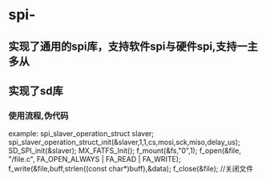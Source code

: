 # spi-
## 实现了通用的spi库，支持软件spi与硬件spi,支持一主多从
## 实现了sd库

### 使用流程,伪代码
example:
   spi_slaver_operation_struct slaver;
    spi_slaver_operation_struct_init(&slaver,1,1,cs,mosi,sck,miso,delay_us);
    SD_SPI_init(&slaver);
    MX_FATFS_Init();
    f_mount(&fs,"0",1);
    f_open(&file, "/file.c", FA_OPEN_ALWAYS | FA_READ | FA_WRITE);
    f_write(&file,buff,strlen((const char*)buff),&data);
    f_close(&file);  //关闭文件
